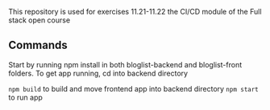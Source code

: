 This repository is used for exercises 11.21-11.22 the CI/CD module of the Full stack open course

## Commands
Start by running npm install in both bloglist-backend and bloglist-front folders.
To get app running, cd into backend directory

`npm build` to build and move frontend app into backend directory
`npm start` to run app